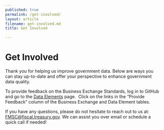 ```yaml
---
published: true
permalink: /get-involved/
layout: article
filename: get-involved.md
title: Get Involved

---
```


# Get Involved

Thank you for helping us improve government data. Below are ways you can stay up-to-date and offer your perspective to enhance government data quality.

To provide feedback on the Business Exchange Standards, log in to GitHub and go to the [Data Elements]({{site.baseurl}}/data-elements) page.  Click on the links in the “Provide Feedback” column of the Business Exchange and Data Element tables.

If you have any questions, please do not hesitate to reach out to us at: FMSC@fiscal.treasury.gov. We can assist you over email or schedule a quick call if needed!

